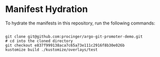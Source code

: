 
# Manifest Hydration

To hydrate the manifests in this repository, run the following commands:

```shell

git clone git@github.com:procinger/argo-git-promoter-demo.git
# cd into the cloned directory
git checkout e837f999138aca7c65a73e111c2916f8b30e026b
kustomize build ./kustomize/overlays/test
```